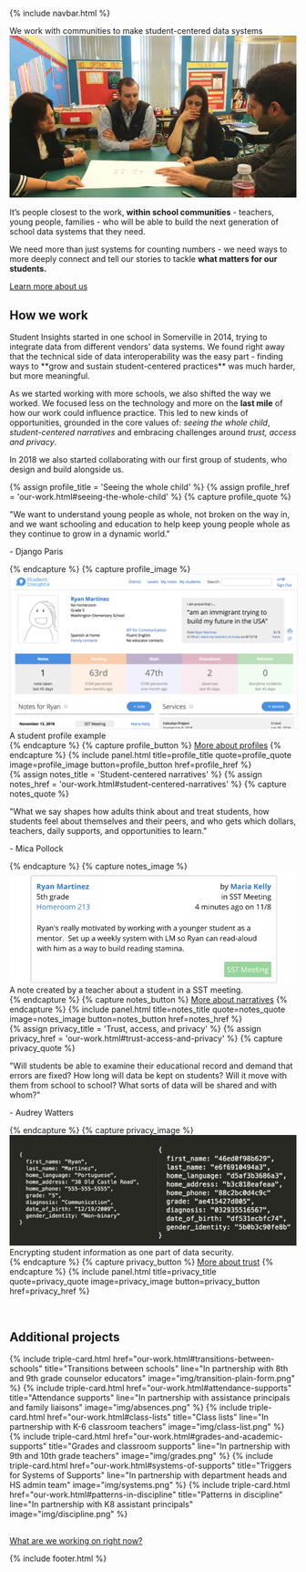 {% include navbar.html %}

<section>
  <div class="Home-title">We work with communities to make student-centered data systems</div>
  <div class="Home-container">
    <div class="Home-image-container">
        <a href="img/teachers-working.jpg" data-lightbox="teachers-working"> <img src="img/teachers-working.jpg" alt="Teachers working together" class="Home-image" /> </a>
    </div>
    <div class="Home-text">
      <div>
        <p>It’s people closest to the work, <b>within school communities</b> - teachers, young people, families - who will be able to build the next generation of school data systems that they need.</p>
        <p>We need more than just systems for counting numbers - we need ways to more deeply connect and tell our stories to tackle <b>what matters for our students.</b></p>
      </div>
      <div>
        <a href="about-us.html" class="btn Home-main-button">Learn more about us</a>
      </div>
    </div>
  </div>
</section>

<h2 style="margin-top: 30px;">How we work</h2>
Student Insights started in one school in Somerville in 2014, trying to integrate data from different vendors' data systems.  We found right away that the technical side of data interoperability was the easy part - finding ways to **grow and sustain student-centered practices** was much harder, but more meaningful.

As we started working with more schools, we also shifted the way we worked.  We focused less on the technology and more on the **last mile** of how our work could influence practice.  This led to new kinds of opportunities, grounded in the core values of: *seeing the whole child*, *student-centered narratives* and embracing challenges around *trust, access and privacy*.

In 2018 we also started collaborating with our first group of students, who design and build alongside us.

<section>
  {% assign profile_title = 'Seeing the whole child' %}
  {% assign profile_href = 'our-work.html#seeing-the-whole-child' %}
  {% capture profile_quote %}
    <p>"We want to understand young people as whole, not broken on the way in, and we want schooling and education to help keep young people whole as they continue to grow in a dynamic world."<div>- Django Paris</div></p>
  {% endcapture %}
  {% capture profile_image %}
    <img src="img/profile-2.png" alt="A student profile example" style="border: 1px solid #eee;" />
      <div class="Home-image-caption">
        A student profile example
      </div>
  {% endcapture %}
  {% capture profile_button %}
    <a href="{{profile_href}}" class="btn">More about profiles</a>
  {% endcapture %}
  {% include panel.html title=profile_title quote=profile_quote image=profile_image button=profile_button href=profile_href %}
</section>

<section>
  {% assign notes_title = 'Student-centered narratives' %}
  {% assign notes_href = 'our-work.html#student-centered-narratives' %}
  {% capture notes_quote %}
    <p>"What we say shapes how adults think about and treat students, how students feel about themselves and their peers, and who gets which dollars, teachers, daily supports, and opportunities to learn."<div class="Home-quoted-person">- Mica Pollock</div></p>
  {% endcapture %}
  {% capture notes_image %}
    <img src="img/feed-simple.png" alt="A note about Ryan Martinez in 5th grade by Maria Kelly in SST Meeting 4 minutes ago on 11/8: &quot;Ryan's really motivated by working with a younger student as a mentor. Set up a weekly system with LM so he read with as a way to build reading stamina.&quot;"/>
      <div class="Home-image-caption">
        A note created by a teacher about a student in a SST meeting.
      </div>
  {% endcapture %}
  {% capture notes_button %}
    <a href="{{notes_href}}" class="btn">More about narratives</a>
  {% endcapture %}
  {% include panel.html title=notes_title quote=notes_quote image=notes_image button=notes_button href=notes_href %}
</section>

<section>
  {% assign privacy_title = 'Trust, access, and privacy' %}
  {% assign privacy_href = 'our-work.html#trust-access-and-privacy' %}
  {% capture privacy_quote %}
    <p>"Will students be able to examine their educational record and demand that errors are fixed?  How long will data be kept on students? Will it move with them from school to school?  What sorts of data will be shared and with whom?"<div class="Home-quoted-person">- Audrey Watters</div></p>
  {% endcapture %}
  {% capture privacy_image %}
    <div>
      <img src="img/data.png" alt="Sensitive encrypted information of a student to secure the student's safety."/>
      <div class="Home-image-caption">
        Encrypting student information as one part of data security.
      </div>
    </div>
  {% endcapture %}
  {% capture privacy_button %}
    <a href="{{privacy_href}}" class="btn">More about trust</a>
  {% endcapture %}
  {% include panel.html title=privacy_title quote=privacy_quote image=privacy_image button=privacy_button href=privacy_href %}
</section>

<section style="margin-top: 60px; margin-bottom: 30px;">
  <h2>Additional projects</h2>
  <div class="TripleCard-row">
    {% include triple-card.html href="our-work.html#transitions-between-schools" title="Transitions between schools" line="In partnership with 8th and 9th grade counselor educators" image="img/transition-plain-form.png" %}
    {% include triple-card.html href="our-work.html#attendance-supports" title="Attendance supports" line="In partnership with assistance principals and family liaisons" image="img/absences.png" %}
    {% include triple-card.html href="our-work.html#class-lists" title="Class lists" line="In partnership with K-6 classroom teachers" image="img/class-list.png" %}
  </div>
  <div class="TripleCard-row">
    {% include triple-card.html href="our-work.html#grades-and-academic-supports" title="Grades and classroom supports" line="In partnership with 9th and 10th grade teachers" image="img/grades.png" %}
    {% include triple-card.html href="our-work.html#systems-of-supports" title="Triggers for Systems of Supports" line="In partnership with department heads and HS admin team" image="img/systems.png" %}
    {% include triple-card.html href="our-work.html#patterns-in-discipline" title="Patterns in discipline" line="In partnership with K8 assistant principals" image="img/discipline.png" %}
  </div>
</section>

<a href="updates.html" class="btn">What are we working on right now?</a>

{% include footer.html %}